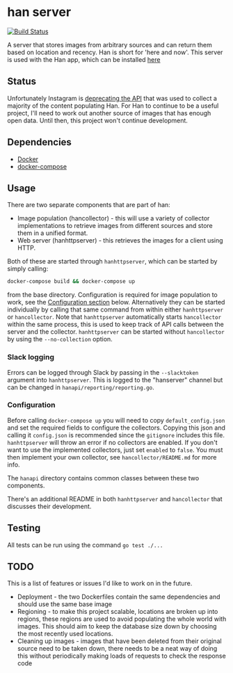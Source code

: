 # han server
[![Build Status](https://travis-ci.org/oliveroneill/hanserver.svg?branch=master)](https://travis-ci.org/oliveroneill/hanserver)

A server that stores images from arbitrary sources and can return them based
on location and recency. Han is short for 'here and now'. This server is used
with the Han app, which can be installed [here](https://itunes.apple.com/au/app/han-here-and-now/id1205247234?mt=8&ign-mpt=uo%3D4)

## Status
Unfortunately Instagram is [deprecating the API](https://www.instagram.com/developer/changelog/)
that was used to collect a majority of the content populating Han. For Han
to continue to be a useful project, I'll need to work out another source
of images that has enough open data. Until then, this project won't
continue development.

## Dependencies
* [Docker](https://docs.docker.com/engine/installation/)
* [docker-compose](https://docs.docker.com/compose/install/)

## Usage
There are two separate components that are part of han:
* Image population (hancollector) - this will use a variety of collector
implementations to retrieve images from different sources and store them
in a unified format.
* Web server (hanhttpserver) - this retrieves the images for a client using HTTP.

Both of these are started through `hanhttpserver`, which can be started by
simply calling:
```bash
docker-compose build && docker-compose up
```
from the base directory. Configuration is required for image population to
work, see the [Configuration section](#configuration) below.
Alternatively they can be started individually by calling that same
command from within either `hanhttpserver` or `hancollector`.
Note that `hanhttpserver` automatically starts `hancollector` within the same
process, this is used to keep track of API calls between the server and the
collector. `hanhttpserver` can be started without `hancollector` by using the
`--no-collection` option.

### Slack logging
Errors can be logged through Slack by passing in the `--slacktoken` argument
into `hanhttpserver`. This is logged to the "hanserver" channel but can be
changed in `hanapi/reporting/reporting.go`.

### Configuration
Before calling `docker-compose up` you will need to copy `default_config.json`
and set the required fields to configure the collectors. Copying this json
and calling it `config.json` is recommended since the `gitignore` includes
this file.
`hanhttpserver` will throw an error if no collectors are enabled.
If you don't want to use the implemented collectors, just set `enabled` to
`false`. You must then implement your own collector, see
`hancollector/README.md` for more info.

The `hanapi` directory contains common classes between these two components.

There's an additional README in both `hanhttpserver` and `hancollector` that
discusses their development.

## Testing
All tests can be run using the command `go test ./...`

## TODO
This is a list of features or issues I'd like to work on in the future.
* Deployment - the two Dockerfiles contain the same dependencies and should use
the same base image
* Regioning - to make this project scalable, locations are broken up into
regions, these regions are used to avoid populating the whole world with images.
This should aim to keep the database size down by choosing the most recently
used locations.
* Cleaning up images - images that have been deleted from their original
source need to be taken down, there needs to be a neat way of doing this
without periodically making loads of requests to check the response code